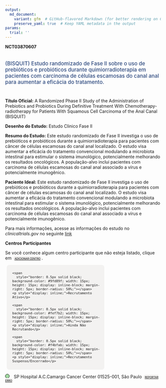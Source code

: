 ```yaml
---
output: 
  md_document:
    variant: gfm  # GitHub-flavored Markdown (for better rendering on GitHub)
    preserve_yaml: true  # Keep YAML metadata in the output
params:
  trial: ''
---
```


**NCT03870607**

<div style="padding: 5px 5px 5px 0px; font-size: 1.20em; font-weight: 500; color: #2E4A7F; text-align: left; margin-bottom: 20px">

(BISQUIT) Estudo randomizado de Fase II sobre o uso de prebióticos e
probióticos durante quimiorradioterapia em pacientes com carcinoma de
células escamosas do canal anal para aumentar a eficácia do tratamento.

</div>

**Título Oficial:** A Randomized Phase II Study of the Administration of
Prebiotics and Probiotics During Definitive Treatment With
Chemotherapy-radiotherapy for Patients With Squamous Cell Carcinoma of
the Anal Canal (BISQUIT)

**Desenho do Estudo:** Estudo Clinico Fase II

**Resumo do Estudo:** Este estudo randomizado de Fase II investiga o uso
de prebióticos e probióticos durante a quimiorradioterapia para
pacientes com câncer de células escamosas do canal anal localizado. O
estudo visa aumentar a eficácia do tratamento convencional modulando a
microbiota intestinal para estimular o sistema imunológico,
potencialmente melhorando os resultados oncológicos. A população-alvo
inclui pacientes com carcinoma de células escamosas do canal anal
associado a vírus e potencialmente imunogênico.

**Paciente Ideal:** Este estudo randomizado de Fase II investiga o uso
de prebióticos e probióticos durante a quimiorradioterapia para
pacientes com câncer de células escamosas do canal anal localizado. O
estudo visa aumentar a eficácia do tratamento convencional modulando a
microbiota intestinal para estimular o sistema imunológico,
potencialmente melhorando os resultados oncológicos. A população-alvo
inclui pacientes com carcinoma de células escamosas do canal anal
associado a vírus e potencialmente imunogênico.

Para mais informações, acesse as informações do estudo no
*clinicaltrials.gov* no seguinte
[link](https://clinicaltrials.gov/ct2/show/NCT03870607)

**Centros Participantes**

Se você conhece algum centro participante que não esteja listado, clique
em
<span style="color: #2E4A7F; margin-left: 2px; padding: 4px; background-color: #f3f2f1; border-radius: 8px; font-weight: 500; font-size: 0.6em"><a
href="https://flazar.shinyapps.io/formsapp?study_nct_id=NCT03870607&amp;location_id=N%2FA&amp;location_full_name=N%2FA&amp;form_type=Adicionar%20Centro"
target="_blank">ADICIONAR CENTRO</a></span>.

<div style="margin-bottom: 8px; margin-left: 5px; padding: 8px; max-width: 300px; background-color: #f3f2f1; border-radius: 8px; font-size: 0.9em">

<div style="margin-left: 10px;">

    <span 
      style="border: 0.5px solid black; background-color: #9fd89f; width: 15px; height: 15px; display: inline-block; margin-right: 5px; border-radius: 50%;"></span>
    <p style="display: inline;">Recrutamento Ativo</p>

</div>

<div style="margin-left: 10px;">

    <span 
      style="border: 0.5px solid black; background-color: #fef7b2; width: 15px; height: 15px; display: inline-block; margin-right: 5px; border-radius: 50%;"></span>
    <p style="display: inline;">Ainda Não Recrutando</p>

</div>

<div style="margin-left: 10px;">

    <span 
      style="border: 0.5px solid black; background-color: #f4bfab; width: 15px; height: 15px; display: inline-block; margin-right: 5px; border-radius: 50%;"></span>
    <p style="display: inline;">Recrutamento Suspenso/Encerrado</p>

</div>

</div>

<span style="border: 0.5px solid black; display: inline-block; width: 12px; height: 12px; border-radius: 50%; margin-right: 10px; padding-bottom: 0px; background-color: #9fd89f;"></span>
SP Hospital A.C.Camargo Cancer Center 01525-001, São Paulo
<span style="color: #2E4A7F; margin-left: 2px; padding: 4px; background-color: #f3f2f1; border-radius: 8px; font-weight: 500; font-size: 0.6em"><a
href="https://flazar.shinyapps.io/formsapp?study_nct_id=NCT03870607&amp;location_id=ACCAMARGOCANCERCENTERSAOPAULOSP01525000BRAZIL&amp;location_full_name=Hospital%20A.C.Camargo%20Cancer%20Center%2C%2001525-001%2C%20S%C3%A3o%20Paulo&amp;form_type=Reportar%20Erro"
target="_blank">REPORTAR ERRO</a></span>

